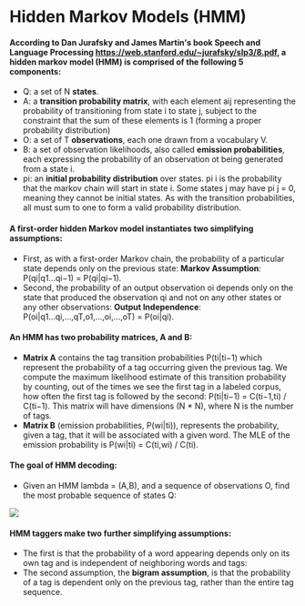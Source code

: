 # Hidden Markov Models (HMM)


#### According to Dan Jurafsky and James Martin's book Speech and Language Processing https://web.stanford.edu/~jurafsky/slp3/8.pdf, a hidden markov model (HMM) is comprised of the following 5 components:
  * Q: a set of N **states**.
  * A: a **transition probability matrix**, with each element aij representing the probability of transitioning from state i to state j, subject to the constraint that the sum of these elements is 1 (forming a proper probability distribution)
  * O: a set of T **observations**, each one drawn from a vocabulary V.
  * B: a set of observation likelihoods, also called **emission probabilities**, each expressing the probability of an observation ot being generated from a state i.
  * pi: an **initial probability distribution** over states. pi i is the probability that the markov chain will start in state i. Some states j may have pi j = 0, meaning they cannot be initial states. As with the transition probabilities, all must sum to one to form a valid probability distribution.

#### A  first-order  hidden  Markov  model  instantiates  two  simplifying  assumptions:
   * First, as with a first-order Markov chain, the probability of a particular state depends only on the previous state: **Markov Assumption**: P(qi|q1...qi−1) = P(qi|qi−1).
   * Second, the probability of an output observation oi depends only on the state that produced the observation qi and not on any other states or any other observations: **Output Independence**: P(oi|q1...qi,...,qT,o1,...,oi,...,oT) = P(oi|qi).

#### An HMM has two probability matrices, A and B:
   * **Matrix A** contains the tag transition probabilities P(ti|ti−1) which represent the probability of a tag occurring given the previous tag. We compute the maximum likelihood estimate of this transition probability by counting, out of the times we see the first tag in a labeled corpus, how often the first tag is followed by the second: P(ti|ti−1) = C(ti−1,ti) / C(ti−1). This matrix will have dimensions (N * N), where N is the number of tags.
   * **Matrix B** (emission probabilities, P(wi|ti)), represents the probability, given a tag, that it will be associated with a given word. The MLE of the emission probability is P(wi|ti) = C(ti,wi) / C(ti).

#### The  goal  of  HMM  decoding:
   * Given an HMM lambda = (A,B), and a sequence of observations O, find the most probable sequence of states Q:
   <img src="https://render.githubusercontent.com/render/math?math=t_1^{n} = argmax P(t_1^{n}|w_1^{n})">

#### HMM taggers make two further simplifying assumptions:
   * The first is that the probability of a word appearing depends only on its own tag and is independent of neighboring words and tags:
   * The second assumption, the **bigram assumption**, is that the probability of a tag is dependent only on the previous tag, rather than the entire tag sequence.
